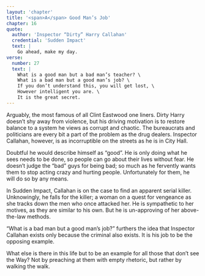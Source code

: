 ```yaml
---
layout: 'chapter'
title: '<span>A</span> Good Man’s Job'
chapter: 16
quote:
  author: 'Inspector “Dirty” Harry Callahan'
  credential: 'Sudden Impact'
  text: |
    Go ahead, make my day.
verse:
  number: 27
  text: |
    What is a good man but a bad man’s teacher? \
    What is a bad man but a good man’s job? \
    If you don’t understand this, you will get lost, \
    However intelligent you are. \
    It is the great secret.
---
```


Arguably, the most famous of all Clint Eastwood one liners.
Dirty Harry doesn’t shy away from violence,
but his driving motivation is to restore balance to a system
he views as corrupt and chaotic.
The bureaucrats and politicians are every bit a part of the
problem as the drug dealers.
Inspector Callahan, however, is as incorruptible on the
streets as he is in City Hall.

Doubtful he would describe himself as “good”.
He is only doing what he sees needs to be done,
so people can go about their lives without fear.
He doesn’t judge the “bad” guys for being bad;
so much as he fervently wants them to stop acting crazy
and hurting people.
Unfortunately for them, he will do so by any means.

In Sudden Impact,
Callahan is on the case to find an apparent serial killer.
Unknowingly, he falls for the killer;
a woman on a quest for vengeance as she tracks down the
men who once attacked her.
He is sympathetic to her motives, as they are similar to his own.
But he is un-approving of her above-the-law methods.

“What is a bad man but a good man’s job?” furthers the idea that
Inspector Callahan exists only because the criminal also exists.
It is his job to be the opposing example.

What else is there in this life but to be an example for all
those that don’t see the Way?
Not by preaching at them with empty rhetoric,
but rather by walking the walk.
